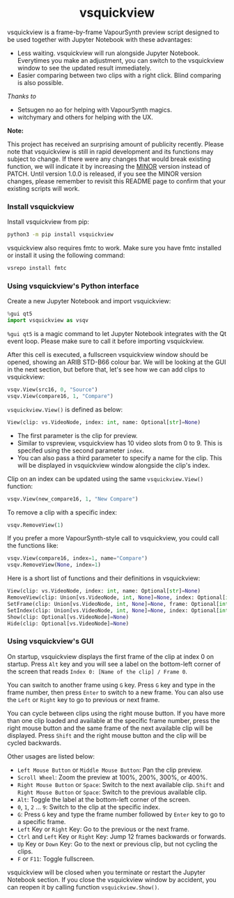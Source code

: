 <h1 align="center">vsquickview</h1>

vsquickview is a frame-by-frame VapourSynth preview script designed to be used together with Jupyter Notebook with these advantages:  

* Less waiting. vsquickview will run alongside Jupyter Notebook. Everytimes you make an adjustment, you can switch to the vsquickview window to see the updated result immediately.  
* Easier comparing between two clips with a right click. Blind comparing is also possible.  

*Thanks to*  

* Setsugen no ao for helping with VapourSynth magics.  
* witchymary and others for helping with the UX.  

**Note:**  

This project has received an surprising amount of publicity recently. Please note that vsquickview is still in rapid development and its functions may subject to change. If there were any changes that would break existing function, we will indicate it by increasing the [MINOR](https://semver.org/#summary) version instead of PATCH. Until version 1.0.0 is released, if you see the MINOR version changes, please remember to revisit this README page to confirm that your existing scripts will work.  

### Install vsquickview

Install vsquickview from pip:  

```sh
python3 -m pip install vsquickview
```

vsquickview also requires fmtc to work. Make sure you have fmtc installed or install it using the following command:  

```sh
vsrepo install fmtc
```

### Using vsquickview's Python interface

Create a new Jupyter Notebook and import vsquickview:  
```py
%gui qt5
import vsquickview as vsqv
```
`%gui qt5` is a magic command to let Jupyter Notebook integrates with the Qt event loop. Please make sure to call it before importing vsquickview.  

After this cell is executed, a fullscreen vsquickview window should be opened, showing an ARIB STD-B66 colour bar. We will be looking at the GUI in the next section, but before that, let's see how we can add clips to vsquickview:  

```py
vsqv.View(src16, 0, "Source")
vsqv.View(compare16, 1, "Compare")
```

`vsquickview.View()` is defined as below:  
```py
View(clip: vs.VideoNode, index: int, name: Optional[str]=None)
```

* The first parameter is the clip for preview.  
* Similar to vspreview, vsquickview has 10 video slots from 0 to 9. This is specifed using the second parameter `index`.  
* You can also pass a third parameter to specify a name for the clip. This will be displayed in vsquickview window alongside the clip's index.  

Clip on an index can be updated using the same `vsquickview.View()` function:  
```py
vsqv.View(new_compare16, 1, "New Compare")
```

To remove a clip with a specific index:  
```py
vsqv.RemoveView(1)
```

If you prefer a more VapourSynth-style call to vsquickview, you could call the functions like:  
```py
vsqv.View(compare16, index=1, name="Compare")
vsqv.RemoveView(None, index=1)
```

Here is a short list of functions and their definitions in vsquickview:  
```py
View(clip: vs.VideoNode, index: int, name: Optional[str]=None)
RemoveView(clip: Union[vs.VideoNode, int, None]=None, index: Optional[int]=None)
SetFrame(clip: Union[vs.VideoNode, int, None]=None, frame: Optional[int]=None)
SetIndex(clip: Union[vs.VideoNode, int, None]=None, index: Optional[int]=None)
Show(clip: Optional[vs.VideoNode]=None)
Hide(clip: Optional[vs.VideoNode]=None)
```

### Using vsquickview's GUI

On startup, vsquickview displays the first frame of the clip at index 0 on startup. Press `Alt` key and you will see a label on the bottom-left corner of the screen that reads `Index 0: [Name of the clip] / Frame 0`.  

You can switch to another frame using `G` key. Press `G` key and type in the frame number, then press `Enter` to switch to a new frame. You can also use the `Left` or `Right` key to go to previous or next frame.    

You can cycle between clips using the right mouse button. If you have more than one clip loaded and available at the specific frame number, press the right mouse button and the same frame of the next available clip will be displayed. Press `Shift` and the right mouse button and the clip will be cycled backwards.  

Other usages are listed below:  

* `Left Mouse Button` or `Middle Mouse Button`: Pan the clip preview.  
* `Scroll Wheel`: Zoom the preview at 100%, 200%, 300%, or 400%.  
* `Right Mouse Button` or `Space`: Switch to the next available clip. `Shift` and `Right Mouse Button` or `Space`: Switch to the previous available clip.  
* `Alt`: Toggle the label at the bottom-left corner of the screen.  
* `0`, `1`, `2` … `9`: Switch to the clip at the specific index.  
* `G`: Press `G` key and type the frame number followed by `Enter` key to go to a specific frame.  
* `Left` Key or `Right` Key: Go to the previous or the next frame.  
* `Ctrl` and `Left` Key or `Right` Key: Jump 12 frames backwards or forwards.  
* `Up` Key or `Down` Key: Go to the next or previous clip, but not cycling the clips.  
* `F` or `F11`: Toggle fullscreen.  

vsquickview will be closed when you terminate or restart the Jupyter Notebook section. If you close the vsquickview window by accident, you can reopen it by calling function `vsquickview.Show()`.  
